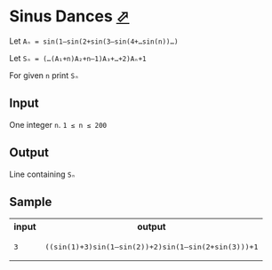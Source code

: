 # Sinus Dances [⬀](https://acm.timus.ru/problem.aspx?space=1&num=1149)


Let `Aₙ = sin(1–sin(2+sin(3–sin(4+…sin(n))…)`

Let `Sₙ = (…(A₁+n)A₂+n–1)A₃+…+2)Aₙ+1`

For given `n` print `Sₙ`

## Input

One integer `n`. `1 ≤ n ≤ 200`

## Output

Line containing `Sₙ`


## Sample

<table>
<tr>
<th>input</th>
<th>output</th>
</tr>
<tr>
<td style="vertical-align: top">
<pre>
3
</pre>
</td>
<td style="vertical-align: top">
<pre>
((sin(1)+3)sin(1–sin(2))+2)sin(1–sin(2+sin(3)))+1
</pre>
</td>
</tr>
</table>
